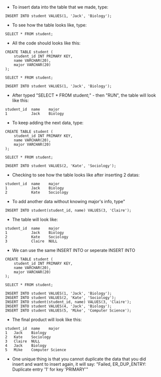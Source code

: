 - To insert data into the table that we made, type:
```
INSERT INTO student VALUES(1, 'Jack', 'Biology');
```

- To see how the table looks like, type:
```
SELECT * FROM student;
```


- All the code should looks like this:
```
CREATE TABLE student (
    student_id INT PRIMARY KEY,
    name VARCHAR(20),
    major VARCHAR(20)
);

SELECT * FROM student;

INSERT INTO student VALUES(1, 'Jack', 'Biology');
```

- After typed "SELECT * FROM student;" - then "RUN", the table will look like this:
```
student_id	name	major
1	        Jack	Biology
```



- To keep adding the next data, type:
```
CREATE TABLE student (
    student_id INT PRIMARY KEY,
    name VARCHAR(20),
    major VARCHAR(20)
);

SELECT * FROM student;

INSERT INTO student VALUES(2, 'Kate', 'Sociology');
```
- Checking to see how the table looks like after inserting 2 datas:
```
student_id	name	major
1	        Jack	Biology
2	        Kate	Sociology
```



- To add another data without knowing major's info, type"
```
INSERT INTO student(student_id, name) VALUES(3, 'Claire');
```
- The table will look like:
```
student_id	name	major
1	        Jack	Biology
2	        Kate	Sociology
3	        Claire	NULL
```



- We can use the same INSERT INTO or seperate INSERT INTO
```
CREATE TABLE student (
    student_id INT PRIMARY KEY,
    name VARCHAR(20),
    major VARCHAR(20)
);

SELECT * FROM student;

INSERT INTO student VALUES(1, 'Jack', 'Biology');
INSERT INTO student VALUES(2, 'Kate', 'Sociology');
INSERT INTO student(student_id, name) VALUES(3, 'Claire');
INSERT INTO student VALUES(4, 'Jack', 'Biology');
INSERT INTO student VALUES(5, 'Mike', 'Computer Science');
```
- The final product will look like this:
```
student_id	name	major
1	Jack	Biology
2	Kate	Sociology
3	Claire	NULL
4	Jack	Biology
5	Mike	Computer Science
```



- One unique thing is that you cannot duplicate the data that you did insert and want to insert again, it will say: "Failed, ER_DUP_ENTRY: Duplicate entry '1' for key 'PRIMARY'"